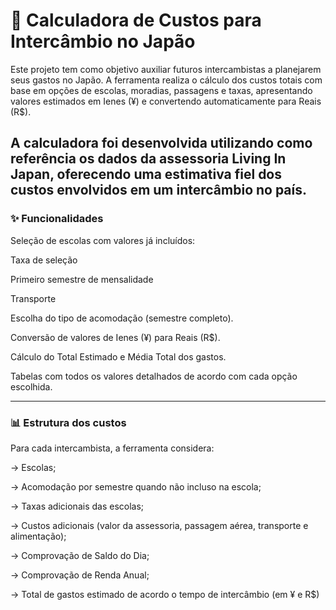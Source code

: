 # 🗾 Calculadora de Custos para Intercâmbio no Japão
Este projeto tem como objetivo auxiliar futuros intercambistas a planejarem seus gastos no Japão. A ferramenta realiza o cálculo dos custos totais com base em opções de escolas, moradias, passagens e taxas, apresentando valores estimados em Ienes (¥) e convertendo automaticamente para Reais (R$).

A calculadora foi desenvolvida utilizando como referência os dados da assessoria Living In Japan, oferecendo uma estimativa fiel dos custos envolvidos em um intercâmbio no país.
---
### ✨ Funcionalidades
Seleção de escolas com valores já incluídos:

Taxa de seleção

Primeiro semestre de mensalidade

Transporte

Escolha do tipo de acomodação (semestre completo).

Conversão de valores de Ienes (¥) para Reais (R$).

Cálculo do Total Estimado e Média Total dos gastos.

Tabelas com todos os valores detalhados de acordo com cada opção escolhida.

---
### 📊 Estrutura dos custos
Para cada intercambista, a ferramenta considera:

-> Escolas;

-> Acomodação por semestre quando não incluso na escola;

-> Taxas adicionais das escolas;

-> Custos adicionais (valor da assessoria, passagem aérea, transporte e alimentação);

-> Comprovação de Saldo do Dia;

-> Comprovação de Renda Anual;

-> Total de gastos estimado de acordo o tempo de intercâmbio (em ¥ e R$)

